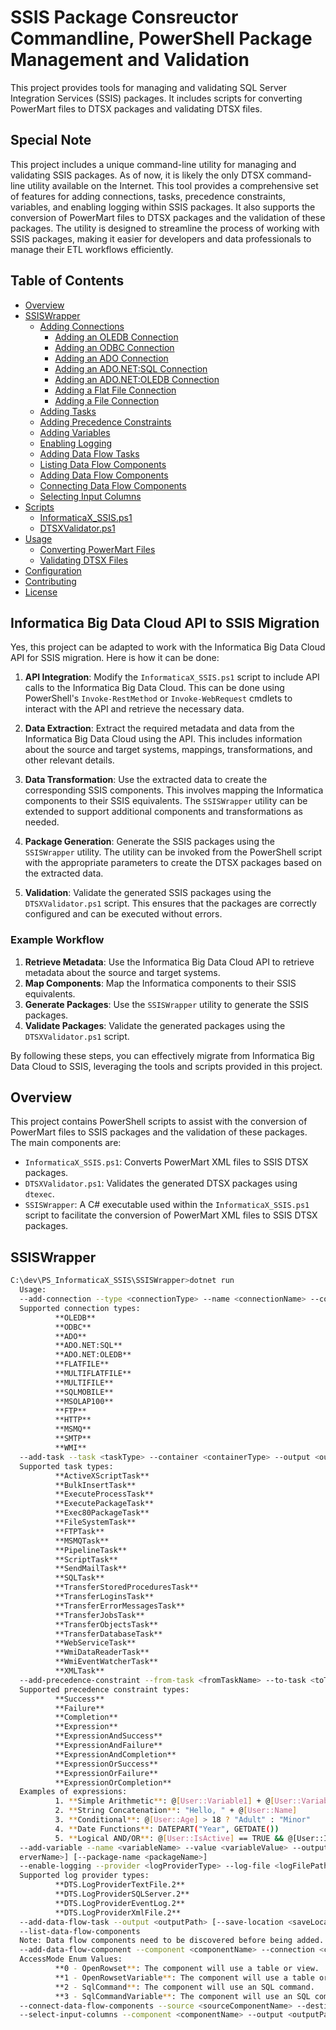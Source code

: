 # SSIS Package Consreuctor Commandline, PowerShell Package Management and Validation

This project provides tools for managing and validating SQL Server Integration Services (SSIS) packages. It includes scripts for converting PowerMart files to DTSX packages and validating DTSX files.

## Special Note

This project includes a unique command-line utility for managing and validating SSIS packages. As of now, it is likely the only DTSX command-line utility available on the Internet. This tool provides a comprehensive set of features for adding connections, tasks, precedence constraints, variables, and enabling logging within SSIS packages. It also supports the conversion of PowerMart files to DTSX packages and the validation of these packages. The utility is designed to streamline the process of working with SSIS packages, making it easier for developers and data professionals to manage their ETL workflows efficiently.

## Table of Contents

- [Overview](#overview)
- [SSISWrapper](#ssiswrapper)
  - [Adding Connections](#adding-connections)
    - [Adding an OLEDB Connection](#adding-an-oledb-connection)
    - [Adding an ODBC Connection](#adding-an-odbc-connection)
    - [Adding an ADO Connection](#adding-an-ado-connection)
    - [Adding an ADO.NET:SQL Connection](#adding-an-adonet-sql-connection)
    - [Adding an ADO.NET:OLEDB Connection](#adding-an-adonet-oledb-connection)
    - [Adding a Flat File Connection](#adding-a-flat-file-connection)
    - [Adding a File Connection](#adding-a-file-connection)
  - [Adding Tasks](#adding-tasks)
  - [Adding Precedence Constraints](#adding-precedence-constraints)
  - [Adding Variables](#adding-variables)
  - [Enabling Logging](#enabling-logging)
  - [Adding Data Flow Tasks](#adding-data-flow-tasks)
  - [Listing Data Flow Components](#listing-data-flow-components)
  - [Adding Data Flow Components](#adding-data-flow-components)
  - [Connecting Data Flow Components](#connecting-data-flow-components)
  - [Selecting Input Columns](#selecting-input-columns)
- [Scripts](#scripts)
  - [InformaticaX_SSIS.ps1](#informaticax_ssisps1)
  - [DTSXValidator.ps1](#dtsxvalidatorps1)
- [Usage](#usage)
  - [Converting PowerMart Files](#converting-powermart-files)
  - [Validating DTSX Files](#validating-dtsx-files)
- [Configuration](#configuration)
- [Contributing](#contributing)
- [License](#license)

## Informatica Big Data Cloud API to SSIS Migration

Yes, this project can be adapted to work with the Informatica Big Data Cloud API for SSIS migration. Here is how it can be done:

1. **API Integration**: Modify the `InformaticaX_SSIS.ps1` script to include API calls to the Informatica Big Data Cloud. This can be done using PowerShell's `Invoke-RestMethod` or `Invoke-WebRequest` cmdlets to interact with the API and retrieve the necessary data.

2. **Data Extraction**: Extract the required metadata and data from the Informatica Big Data Cloud using the API. This includes information about the source and target systems, mappings, transformations, and other relevant details.

3. **Data Transformation**: Use the extracted data to create the corresponding SSIS components. This involves mapping the Informatica components to their SSIS equivalents. The `SSISWrapper` utility can be extended to support additional components and transformations as needed.

4. **Package Generation**: Generate the SSIS packages using the `SSISWrapper` utility. The utility can be invoked from the PowerShell script with the appropriate parameters to create the DTSX packages based on the extracted data.

5. **Validation**: Validate the generated SSIS packages using the `DTSXValidator.ps1` script. This ensures that the packages are correctly configured and can be executed without errors.

### Example Workflow

1. **Retrieve Metadata**: Use the Informatica Big Data Cloud API to retrieve metadata about the source and target systems.
2. **Map Components**: Map the Informatica components to their SSIS equivalents.
3. **Generate Packages**: Use the `SSISWrapper` utility to generate the SSIS packages.
4. **Validate Packages**: Validate the generated packages using the `DTSXValidator.ps1` script.

By following these steps, you can effectively migrate from Informatica Big Data Cloud to SSIS, leveraging the tools and scripts provided in this project.

## Overview

This project contains PowerShell scripts to assist with the conversion of PowerMart files to SSIS packages and the validation of these packages. The main components are:

- `InformaticaX_SSIS.ps1`: Converts PowerMart XML files to SSIS DTSX packages.
- `DTSXValidator.ps1`: Validates the generated DTSX packages using `dtexec`.
- `SSISWrapper`: A C# executable used within the `InformaticaX_SSIS.ps1` script to facilitate the conversion of PowerMart XML files to SSIS DTSX packages.

## SSISWrapper

```bash
C:\dev\PS_InformaticaX_SSIS\SSISWrapper>dotnet run
  Usage:
  --add-connection --type <connectionType> --name <connectionName> --connection-string <connectionString> --output <outputPath> [--save-location <saveLocation>] [--server-name <serverName>] [--package-name <packageName>]
  Supported connection types:
          **OLEDB**
          **ODBC**
          **ADO**
          **ADO.NET:SQL**
          **ADO.NET:OLEDB**
          **FLATFILE**
          **MULTIFLATFILE**
          **MULTIFILE**
          **SQLMOBILE**
          **MSOLAP100**
          **FTP**
          **HTTP**
          **MSMQ**
          **SMTP**
          **WMI**
  --add-task --task <taskType> --container <containerType> --output <outputPath> [--save-location <saveLocation>] [--server-name <serverName>] [--package-name <packageName>]
  Supported task types:
          **ActiveXScriptTask**
          **BulkInsertTask**
          **ExecuteProcessTask**
          **ExecutePackageTask**
          **Exec80PackageTask**
          **FileSystemTask**
          **FTPTask**
          **MSMQTask**
          **PipelineTask**
          **ScriptTask**
          **SendMailTask**
          **SQLTask**
          **TransferStoredProceduresTask**
          **TransferLoginsTask**
          **TransferErrorMessagesTask**
          **TransferJobsTask**
          **TransferObjectsTask**
          **TransferDatabaseTask**
          **WebServiceTask**
          **WmiDataReaderTask**
          **WmiEventWatcherTask**
          **XMLTask**
  --add-precedence-constraint --from-task <fromTaskName> --to-task <toTaskName> --constraint-type <constraintType> --expression <expression> --output <outputPath> [--save-location <saveLocation>] [--server-name <serverName>] [--package-name <packageName>]
  Supported precedence constraint types:
          **Success**
          **Failure**
          **Completion**
          **Expression**
          **ExpressionAndSuccess**
          **ExpressionAndFailure**
          **ExpressionAndCompletion**
          **ExpressionOrSuccess**
          **ExpressionOrFailure**
          **ExpressionOrCompletion**
  Examples of expressions:
          1. **Simple Arithmetic**: @[User::Variable1] + @[User::Variable2]
          2. **String Concatenation**: "Hello, " + @[User::Name]
          3. **Conditional**: @[User::Age] > 18 ? "Adult" : "Minor"
          4. **Date Functions**: DATEPART("Year", GETDATE())
          5. **Logical AND/OR**: @[User::IsActive] == TRUE && @[User::IsVerified] == TRUE
  --add-variable --name <variableName> --value <variableValue> --output <outputPath> [--save-location <saveLocation>] [--server-name <sRefine commandline for feature-completeness to SSIS DTSX File Building
  erverName>] [--package-name <packageName>]
  --enable-logging --provider <logProviderType> --log-file <logFilePath> --output <outputPath> [--save-location <saveLocation>] [--server-name <serverName>] [--package-name <packageName>]
  Supported log provider types:
          **DTS.LogProviderTextFile.2**
          **DTS.LogProviderSQLServer.2**
          **DTS.LogProviderEventLog.2**
          **DTS.LogProviderXmlFile.2**
  --add-data-flow-task --output <outputPath> [--save-location <saveLocation>] [--server-name <serverName>] [--package-name <packageName>]
  --list-data-flow-components
  Note: Data flow components need to be discovered before being added.
  --add-data-flow-component --component <componentName> --connection <connectionName> --access-mode <accessMode> --sql-command <sqlCommand> --output <outputPath> [--save-location <saveLocation>] [--server-name <serverName>] [--package-name <packageName>]
  AccessMode Enum Values:
          **0 - OpenRowset**: The component will use a table or view.
          **1 - OpenRowsetVariable**: The component will use a table or view name from a variable.
          **2 - SqlCommand**: The component will use an SQL command.
          **3 - SqlCommandVariable**: The component will use an SQL command from a variable.
  --connect-data-flow-components --source <sourceComponentName> --destination <destinationComponentName> --output <outputPath> [--save-location <saveLocation>] [--server-name <serverName>] [--package-name <packageName>]
  --select-input-columns --component <componentName> --output <outputPath> [--save-location <saveLocation>] [--server-name <serverName>] [--package-name <packageName>]
```
